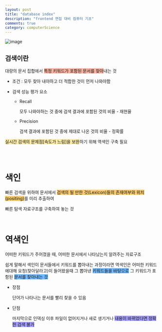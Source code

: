 ```yaml
---
layout: post
title: "database index"
description: "frontend 면접 대비 컴퓨터 기초"
comments: true
category: computerScience
---
```


![image](https://user-images.githubusercontent.com/49581472/107919819-42773280-6faf-11eb-98c6-6012f73be449.png)

## 검색이란

대량의 문서 집합에서 <span style="background-color:#fab1a0;">특정 키워드가 포함된 문서를 찾아</span>내는 것

- 조건 : 모두 찾아 내야하고 더 적합한 것이 먼저 나와야함
- 검색 성능 평가 요소

  - Recall

    모두 나와야하는 것 중에 검색 결과에 포함된 것의 비율 - 재현율

  - Precision

    검색 결과에 포함된 것 중에 제대로 나온 것의 비율 - 정확률

<span style="background-color:#ffeaa7;">실시간 검색의 문제점[속도가 느림]을 보완</span>하기 위해 역색인 구축 필요

<br/><br/>

# 색인

빠른 검색을 위하여 문서에서 <span style="background-color:#fdcb6e;">검색의 될 만한 것(Lexicon)들의 존재여부와 위치(positing)</span>를 미리 추출하여

빠른 탐색 자료구조를 구축하여 놓는 것

<br/>

# 역색인

어떠한 키워드가 주어졌을 때, 어떠한 문서에서 나타났는지 알려주는 자료구조

쉽게 말해서 색인이 문서들에서 키워드를 뽑아내는 과정이라면 역색인은 어떠한 키워드에대해 요청(찾아달라고)이 들어왔을때 그 뽑아낸 <span style="background-color:#74b9ff;">키워드들을 바탕으로</span> 그 키워드가 포함된 <span style="background-color:#74b9ff;">문서를 찾아내는 것</span>

- 장점

  단어가 나타나는 문서를 빨리 찾을 수 있음

- 단점

  마지막으로 인덱싱 이후 파일이 없어지거나 새로 생기거나 <span style="background-color:#a29bfe;">내용이 바뀌었다면 정확한 검색 불가</span>
